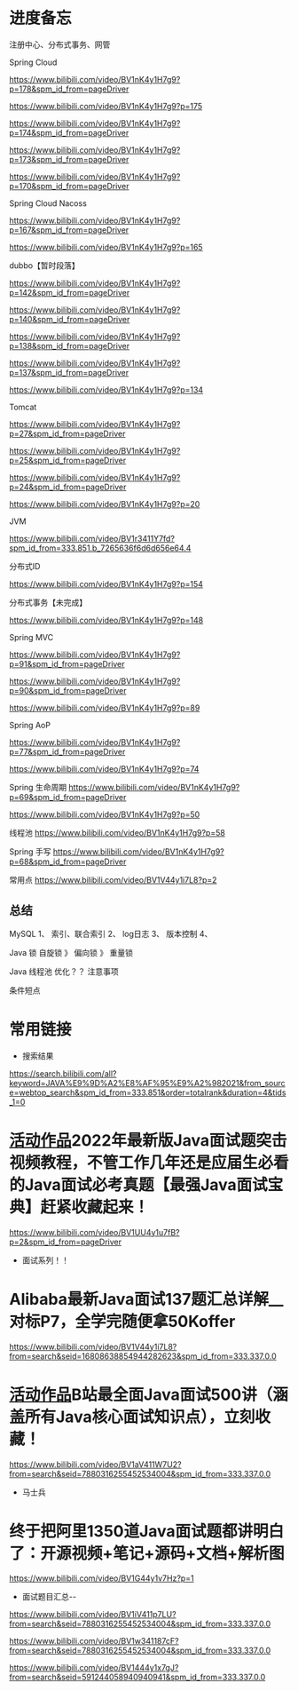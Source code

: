 # 进度备忘

注册中心、分布式事务、网管

Spring Cloud

https://www.bilibili.com/video/BV1nK4y1H7g9?p=178&spm_id_from=pageDriver

https://www.bilibili.com/video/BV1nK4y1H7g9?p=175

https://www.bilibili.com/video/BV1nK4y1H7g9?p=174&spm_id_from=pageDriver

https://www.bilibili.com/video/BV1nK4y1H7g9?p=173&spm_id_from=pageDriver

https://www.bilibili.com/video/BV1nK4y1H7g9?p=170&spm_id_from=pageDriver

Spring Cloud Nacoss

https://www.bilibili.com/video/BV1nK4y1H7g9?p=167&spm_id_from=pageDriver

https://www.bilibili.com/video/BV1nK4y1H7g9?p=165



dubbo【暂时段落】

https://www.bilibili.com/video/BV1nK4y1H7g9?p=142&spm_id_from=pageDriver

https://www.bilibili.com/video/BV1nK4y1H7g9?p=140&spm_id_from=pageDriver

https://www.bilibili.com/video/BV1nK4y1H7g9?p=138&spm_id_from=pageDriver

https://www.bilibili.com/video/BV1nK4y1H7g9?p=137&spm_id_from=pageDriver

https://www.bilibili.com/video/BV1nK4y1H7g9?p=134



Tomcat

https://www.bilibili.com/video/BV1nK4y1H7g9?p=27&spm_id_from=pageDriver

https://www.bilibili.com/video/BV1nK4y1H7g9?p=25&spm_id_from=pageDriver

https://www.bilibili.com/video/BV1nK4y1H7g9?p=24&spm_id_from=pageDriver

https://www.bilibili.com/video/BV1nK4y1H7g9?p=20

JVM

https://www.bilibili.com/video/BV1r3411Y7fd?spm_id_from=333.851.b_7265636f6d6d656e64.4





分布式ID

https://www.bilibili.com/video/BV1nK4y1H7g9?p=154

分布式事务【未完成】

https://www.bilibili.com/video/BV1nK4y1H7g9?p=148



Spring MVC 

https://www.bilibili.com/video/BV1nK4y1H7g9?p=91&spm_id_from=pageDriver

https://www.bilibili.com/video/BV1nK4y1H7g9?p=90&spm_id_from=pageDriver

https://www.bilibili.com/video/BV1nK4y1H7g9?p=89

Spring AoP

https://www.bilibili.com/video/BV1nK4y1H7g9?p=77&spm_id_from=pageDriver

https://www.bilibili.com/video/BV1nK4y1H7g9?p=74

Spring 生命周期
https://www.bilibili.com/video/BV1nK4y1H7g9?p=69&spm_id_from=pageDriver

https://www.bilibili.com/video/BV1nK4y1H7g9?p=50

线程池
https://www.bilibili.com/video/BV1nK4y1H7g9?p=58

Spring  手写
https://www.bilibili.com/video/BV1nK4y1H7g9?p=68&spm_id_from=pageDriver

常用点
https://www.bilibili.com/video/BV1V44y1i7L8?p=2


## 总结
MySQL 
1、 索引、联合索引
2、 log日志
3、 版本控制
4、 

Java 锁
自旋锁 》 偏向锁 》 重量锁

Java 线程池
优化？？
注意事项

条件短点


# 常用链接



- 搜索结果

https://search.bilibili.com/all?keyword=JAVA%E9%9D%A2%E8%AF%95%E9%A2%982021&from_source=webtop_search&spm_id_from=333.851&order=totalrank&duration=4&tids_1=0





# [活动作品](https://www.bilibili.com/blackboard/techhunters3.html)2022年最新版Java面试题突击视频教程，不管工作几年还是应届生必看的Java面试必考真题【最强Java面试宝典】赶紧收藏起来！



https://www.bilibili.com/video/BV1UU4y1u7fB?p=2&spm_id_from=pageDriver



- 面试系列！！

# Alibaba最新Java面试137题汇总详解__对标P7，全学完随便拿50Koffer

https://www.bilibili.com/video/BV1V44y1i7L8?from=search&seid=16808638854944282623&spm_id_from=333.337.0.0



# [活动作品](https://www.bilibili.com/video/BV1aV411W7U2?from=search&seid=7880316255452534004&spm_id_from=333.337.0.0)B站最全面Java面试500讲（涵盖所有Java核心面试知识点），立刻收藏！

https://www.bilibili.com/video/BV1aV411W7U2?from=search&seid=7880316255452534004&spm_id_from=333.337.0.0



- 马士兵

# 终于把阿里1350道Java面试题都讲明白了：开源视频+笔记+源码+文档+解析图

https://www.bilibili.com/video/BV1G44y1v7Hz?p=1



- 面试题目汇总--

https://www.bilibili.com/video/BV1iV411p7LU?from=search&seid=7880316255452534004&spm_id_from=333.337.0.0



https://www.bilibili.com/video/BV1w341187cF?from=search&seid=7880316255452534004&spm_id_from=333.337.0.0



https://www.bilibili.com/video/BV1444y1x7gJ?from=search&seid=591244058940940941&spm_id_from=333.337.0.0
